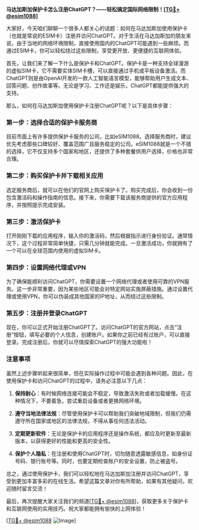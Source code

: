 **马达加斯加保护卡怎么注册ChatGPT？——轻松搞定国际网络限制！[[TG💪+ @esim1088](https://t.me/s/esim1088)]**

大家好，今天咱们聊聊一个很多人都关心的话题：如何在马达加斯加使用保护卡（也就是常说的ESIM卡）注册并访问ChatGPT。对于生活在马达加斯加的朋友来说，由于当地的网络环境限制，直接使用国内的ChatGPT可能遇到一些麻烦。而通过ESIM卡，你可以轻松绕过这些限制，享受更开放、更便捷的互联网体验。

首先，让我们来了解一下什么是保护卡和ChatGPT。保护卡是一种支持全球漫游的虚拟SIM卡，它不需要实体SIM卡槽，可以直接通过手机或平板设备激活。而ChatGPT则是由OpenAI开发的一款人工智能语言模型，能够帮助用户生成文本、回答问题、创作故事等。无论是学习、工作还是娱乐，ChatGPT都能提供强大的支持。

那么，如何在马达加斯加使用保护卡注册ChatGPT呢？以下是具体步骤：

### 第一步：选择合适的保护卡服务商

目前市面上有许多提供保护卡服务的公司，比如eSIM1088。选择服务商时，建议优先考虑那些口碑较好、覆盖范围广且服务稳定的公司。eSIM1088就是一个不错的选择，它不仅支持多个国家和地区，还提供了多种套餐供用户选择，价格也非常合理。

### 第二步：购买保护卡并下载相关应用

选定服务商后，就可以在他们的官网上购买保护卡了。购买完成后，你会收到一份包含激活码和操作指南的信息。接下来，你需要下载该服务商提供的官方应用程序，并按照提示完成安装。

### 第三步：激活保护卡

打开刚刚下载的应用程序，输入你的激活码，然后根据指示进行身份验证。通常情况下，这个过程非常简单快捷，只需几分钟就能完成。一旦激活成功，你就拥有了一个可以在全球范围内使用的虚拟SIM卡。

### 第四步：设置网络代理或VPN

为了确保能顺利访问ChatGPT，你需要设置一个网络代理或者使用可靠的VPN服务。这一步非常重要，因为某些地区可能会对特定网站实施屏蔽措施。通过设置代理或使用VPN，你可以伪装成其他国家的IP地址，从而绕过这些限制。

### 第五步：注册并登录ChatGPT

现在，你可以正式开始注册ChatGPT了。访问ChatGPT的官方网站，点击“注册”按钮，填写必要的个人信息，创建账户。如果你之前已经有过账户，可以直接登录。完成注册后，你就可以尽情探索ChatGPT的强大功能啦！

### 注意事项

虽然上述步骤听起来很简单，但在实际操作过程中可能会遇到各种问题。因此，在使用保护卡和访问ChatGPT的过程中，请务必注意以下几点：

1. **保持耐心**：有时候网络连接可能会不稳定，导致激活失败或者加载缓慢。在这种情况下，不要着急，尝试重启设备或者更换网络环境。
   
2. **遵守当地法律法规**：尽管使用保护卡可以帮助我们突破地域限制，但我们仍需遵守所在国家或地区的法律法规，不得从事任何违法活动。

3. **定期更新软件**：无论是保护卡的应用程序还是操作系统，都应及时更新至最新版本，以获得更好的性能和更高的安全性。

4. **保护个人隐私**：在注册和使用ChatGPT时，切勿随意透露敏感信息，如身份证号码、银行账号等。同时，也要定期检查账户的安全设置，防止被盗号。

总之，通过使用保护卡，我们可以轻松地在马达加斯加注册并访问ChatGPT，享受到更加丰富多彩的在线生活。希望这篇文章对你有所帮助，如果有其他疑问，欢迎随时留言交流！

最后，再次提醒大家关注我们的频道[[TG💪+ @esim1088](https://t.me/s/esim1088)]，获取更多关于保护卡和互联网使用的实用技巧。祝大家都能拥有愉快的上网体验！

[[TG💪+ @esim1088](https://t.me/s/esim1088) ![Image](https://i.postimg.cc/4NQfJmqS/Snipaste-2025-05-13-00-14-12.png)]